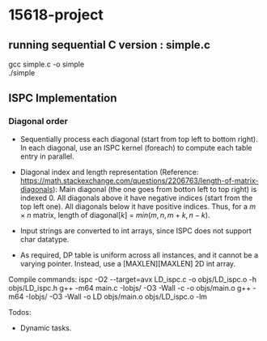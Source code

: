 # 15618-project

## running sequential C version : simple.c
gcc simple.c -o simple  
./simple

## ISPC Implementation

### Diagonal order

- Sequentially process each diagonal (start from top left to bottom right). In each diagonal, use an ISPC kernel (foreach) to compute each table entry in parallel.

- Diagonal index and length representation (Reference: https://math.stackexchange.com/questions/2206763/length-of-matrix-diagonals): Main diagonal (the one goes from botton left to top right) is indexed 0. All diagonals above it have negative indices (start from the top left one). All diagonals below it have positive indices. Thus, for a $m\times n$ matrix, length of diagonal[$k$] = $min(m, n, m+k, n-k).$

- Input strings are converted to int arrays, since ISPC does not support char datatype. 

- As required, DP table is uniform across all instances, and it cannot be a varying pointer. Instead, use a [MAXLEN][MAXLEN] 2D int array.

Compile commands:
ispc -O2 --target=avx LD_ispc.c -o objs/LD_ispc.o -h objs/LD_ispc.h
g++ -m64 main.c -Iobjs/ -O3 -Wall -c -o objs/main.o
g++ -m64 -Iobjs/ -O3 -Wall -o LD objs/main.o objs/LD_ispc.o -lm

Todos:
- Dynamic tasks.
